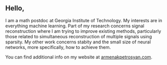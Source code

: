 ## Hello, 

I am a math postdoc at Georgia Institute of Technology. My interests are in everything machine learning. Part of my research concerns signal reconstruction where I am trying to improve existing methods, particularly those related to simultaneous reconstruction of multiple signals using sparsity. My other work concerns stabity and the small size of neural networks, more specifically, how to achieve them.

You can find additional info on my website at [armenakpetrosyan.com](https://armenakpetrosyan.com).

<!--
**a-petr/a-petr** is a ✨ _special_ ✨ repository because its `README.md` (this file) appears on your GitHub profile.

Here are some ideas to get you started:

- 🔭 I’m currently working on ...
- 🌱 I’m currently learning ...
- 👯 I’m looking to collaborate on ...
- 🤔 I’m looking for help with ...
- 💬 Ask me about ...
- 📫 How to reach me: ...
- 😄 Pronouns: ...
- ⚡ Fun fact: ...
-->
